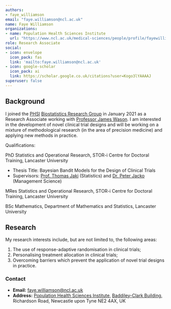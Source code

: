 ```yaml
---
authors:
- faye_williamson
email: "faye.williamson@ncl.ac.uk"
name: Faye Williamson
organizations:
- name: Population Health Sciences Institute
  url: "https://www.ncl.ac.uk/medical-sciences/people/profile/fayewilliamson.html"
role: Research Associate
social:
- icon: envelope
  icon_pack: fas
  link: 'mailto:faye.williamson@ncl.ac.uk'
- icon: google-scholar
  icon_pack: ai
  link: https://scholar.google.co.uk/citations?user=Kogo3lYAAAAJ
superuser: false
---
```


## Background

I joined the [PHSI](https://www.ncl.ac.uk/medical-sciences/research/institutes/health-sciences/) [Biostatistics Research Group](https://www.newcastle-biostatistics.com/) in January 2021 as a Research Associate working with [Professor James Wason](/staff/james_wason).
I am interested in the development of novel clinical trial designs and will be working on a mixture of methodological research (in the area of precision medicine) and applying new methods in practice. 

Qualifications: 

PhD Statistics and Operational Research, STOR-i Centre for Doctoral Training, Lancaster University
  - Thesis Title: Bayesian Bandit Models for the Design of Clinical Trials
  - Supervisors: [Prof. Thomas Jaki](https://www.lancaster.ac.uk/maths/people/thomas-jaki) (Statistics) and [Dr. Peter Jacko](https://www.lancaster.ac.uk/lums/people/peter-jacko) (Management Science)
  
MRes Statistics and Operational Research, STOR-i Centre for Doctoral Training, Lancaster University

BSc Mathematics, Department of Mathematics and Statistics, Lancaster University

## Research

My research interests include, but are not limited to, the following areas:

  1. The use of response-adaptive randomisation in clinical trials;
  2. Personalising treatment allocation in clinical trials;
  3. Overcoming barriers which prevent the application of novel trial designs in practice.

### Contact

- __Email:__ [faye.williamson@ncl.ac.uk](mailto:faye.williamson@ncl.ac.uk)
- __Address:__ [Population Health Sciences Institute](https://www.ncl.ac.uk/medical-sciences/research/institutes/health-sciences/), [Baddiley-Clark Building](https://www.ncl.ac.uk/tour/academic/baddiley-clark/), Richardson Road, Newcastle upon Tyne NE2 4AX, UK
